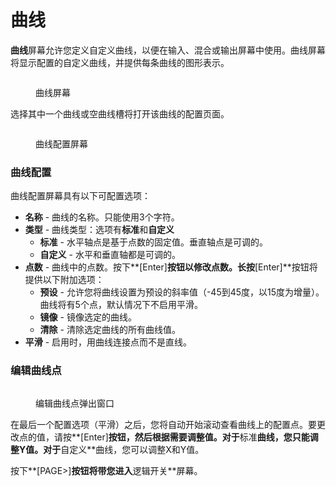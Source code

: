 # 曲线

**曲线**屏幕允许您定义自定义曲线，以便在输入、混合或输出屏幕中使用。曲线屏幕将显示配置的自定义曲线，并提供每条曲线的图形表示。

<figure><img src="https://edgetx-static.zkl2333.com/bwcurves1.png" alt=""><figcaption><p>曲线屏幕</p></figcaption></figure>

选择其中一个曲线或空曲线槽将打开该曲线的配置页面。

<figure><img src="https://edgetx-static.zkl2333.com/bwcurves2.png" alt=""><figcaption><p>曲线配置屏幕</p></figcaption></figure>

### 曲线配置

曲线配置屏幕具有以下可配置选项：

* **名称** - 曲线的名称。只能使用3个字符。
* **类型** - 曲线类型：选项有**标准**和**自定义**
  * **标准** - 水平轴点是基于点数的固定值。垂直轴点是可调的。
  * **自定义** - 水平和垂直轴都是可调的。
* **点数** - 曲线中的点数。按下**\[Enter]**按钮以修改点数。长按**\[Enter]**按钮将提供以下附加选项：
  * **预设** - 允许您将曲线设置为预设的斜率值（-45到45度，以15度为增量）。曲线将有5个点，默认情况下不启用平滑。
  * **镜像** - 镜像选定的曲线。
  * **清除** - 清除选定曲线的所有曲线值。
* **平滑** - 启用时，用曲线连接点而不是直线。

### 编辑曲线点

<figure><img src="https://edgetx-static.zkl2333.com/bwcurves3.png" alt=""><figcaption><p>编辑曲线点弹出窗口</p></figcaption></figure>

在最后一个配置选项（平滑）之后，您将自动开始滚动查看曲线上的配置点。要更改点的值，请按**\[Enter]**按钮，然后根据需要调整值。对于**标准**曲线，您只能调整Y值。对于**自定义**曲线，您可以调整X和Y值。

按下**\[PAGE>]**按钮将带您进入**逻辑开关**屏幕。